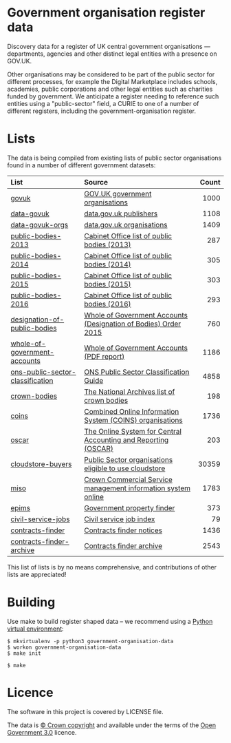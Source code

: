 # Government organisation register data

Discovery data for a register of UK central government organisations — departments, agencies and other distinct legal entities with a presence on GOV.UK.

Other organisations may be considered to be part of the public sector for different processes, for example the Digital Marketplace
includes schools, academies, public corporations and other legal entities such as charities funded by government.
We anticipate a register needing to reference such entities using a "public-sector" field, a CURIE to one of a number of different registers, including the government-organisation register.

# Lists

The data is being compiled from existing lists of public sector organisations found in a number of different government datasets:

| List | Source | Count |
| :---         |    :--- | ---: |
|[govuk](lists/govuk) |[GOV.UK government organisations](https://www.gov.uk/government/organisations)|1000|
|[data-govuk](lists/data-govuk) |[data.gov.uk publishers](https://data.gov.uk/publisher)|1108|
|[data-govuk-orgs](lists/data-govuk-orgs) |[data.gov.uk organisations](https://data.gov.uk)|1409|
|[public-bodies-2013](lists/public-bodies-2013) |[Cabinet Office list of public bodies (2013)](https://www.gov.uk/government/publications/public-bodies-2013)|287|
|[public-bodies-2014](lists/public-bodies-2014) |[Cabinet Office list of public bodies (2014)](https://www.gov.uk/government/publications/public-bodies-2014)|305|
|[public-bodies-2015](lists/public-bodies-2015) |[Cabinet Office list of public bodies (2015)](https://www.gov.uk/government/publications/public-bodies-2015)|303|
|[public-bodies-2016](lists/public-bodies-2016) |[Cabinet Office list of public bodies (2016)](https://www.gov.uk/government/publications/public-bodies-2016)|293|
|[designation-of-public-bodies](lists/designation-of-public-bodies) |[Whole of Government Accounts (Designation of Bodies) Order 2015](http://www.legislation.gov.uk/uksi/2015/1655/made)|760|
|[whole-of-government-accounts](lists/whole-of-government-accounts) |[Whole of Government Accounts (PDF report)](https://www.gov.uk/government/collections/whole-of-government-accounts)|1186|
|[ons-public-sector-classification](lists/ons-public-sector-classification) |[ONS Public Sector Classification Guide](https://www.ons.gov.uk/economy/nationalaccounts/uksectoraccounts/datasets/publicsectorclassificationguide)|4858|
|[crown-bodies](lists/crown-bodies) |[The National Archives list of crown bodies](http://www.nationalarchives.gov.uk/information-management/re-using-public-sector-information/copyright-and-re-use/uk-crown-bodies/)|198|
|[coins](lists/coins) |[Combined Online Information System (COINS) organisations](https://www.whatdotheyknow.com/cy/request/list_of_public_bodies_in_the_coi#incoming-69457)|1736|
|[oscar](lists/oscar) |[The Online System for Central Accounting and Reporting (OSCAR)](https://www.gov.uk/government/collections/hmt-oscar-publishing-from-the-database)|203|
|[cloudstore-buyers](lists/cloudstore-buyers) |[Public Sector organisations eligible to use cloudstore](https://www.gov.uk/government/publications/public-sector-organisations-eligible-to-use-cloudstore)|30359|
|[miso](lists/miso) |[Crown Commercial Service management information system online](https://www.gov.uk/guidance/current-crown-commercial-service-suppliers-what-you-need-to-know)|1783|
|[epims](lists/epims) |[Government property finder](https://www.epims.ogc.gov.uk/government-property-finder/home.aspx)|373|
|[civil-service-jobs](lists/civil-service-jobs) |[Civil service job index](https://www.civilservicejobs.service.gov.uk/csr/index.cgi)|79|
|[contracts-finder](lists/contracts-finder) |[Contracts finder notices](https://www.contractsfinder.service.gov.uk/Notice/Summary)|1436|
|[contracts-finder-archive](lists/contracts-finder-archive) |[Contracts finder archive](https://data.gov.uk/data/contracts-finder-archive/data-feeds/)|2543|


This list of lists is by no means comprehensive, and contributions of other lists are appreciated!

# Building

Use make to build register shaped data
– we recommend using a [Python virtual environment](http://virtualenvwrapper.readthedocs.org/en/latest/):

    $ mkvirtualenv -p python3 government-organisation-data
    $ workon government-organisation-data
    $ make init

    $ make

# Licence

The software in this project is covered by LICENSE file.

The data is [© Crown copyright](http://www.nationalarchives.gov.uk/information-management/re-using-public-sector-information/copyright-and-re-use/crown-copyright/)
and available under the terms of the [Open Government 3.0](https://www.nationalarchives.gov.uk/doc/open-government-licence/version/3/) licence.
